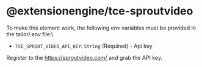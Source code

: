 # @extensionengine/tce-sproutvideo

To make this element work, the following env variables must be provided in the tailor/.env file:\
- `TCE_SPROUT_VIDEO_API_KEY`: `String` (Required) - Api key

Register to the https://sproutvideo.com/ and grab the API key.
